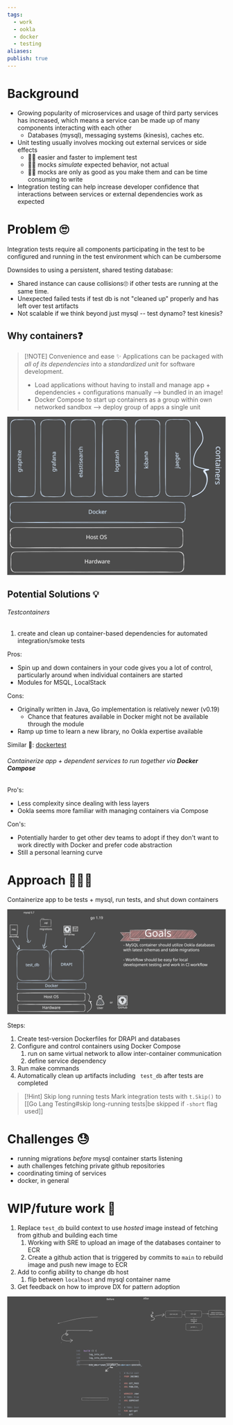 ```yaml
---
tags:
  - work
  - ookla
  - docker
  - testing
aliases: 
publish: true
---
```

# Background
- Growing popularity of microservices and usage of third party services has increased, which means a service can be made up of many components interacting with each other
	- Databases (mysql), messaging systems (kinesis), caches etc.
- Unit testing usually involves mocking out external services or side effects
	- 👍🏻  easier and faster to implement test
	- 👎🏼 mocks *simulate* expected behavior, not actual
	- 👎🏼 mocks are only as good as you make them and can be time consuming to write
- Integration testing can help increase developer confidence that interactions between services or external dependencies work as expected

# Problem 🙄
Integration tests require all components participating in the test to be configured and running in the test environment which can be cumbersome

Downsides to using a persistent, shared testing database:
- Shared instance can cause collisions🙄 if other tests are running at the same time.  
- Unexpected failed tests if test db is not "cleaned up" properly and has left over test artifacts
- Not scalable if we think beyond just mysql -- test dynamo? test kinesis?

## Why containers❓

> [!NOTE] Convenience and ease ✨
> Applications can be packaged with *all of its dependencies* into a *standardized unit* for software development.
> - Load applications without having to install and manage app + dependencies + configurations manually --> bundled in an image!
> - Docker Compose to start up containers as a group within own networked sandbox --> deploy group of apps a single unit

![team hour testing with containers 2023-04-06 08.16.35.excalidraw](../images/team%20hour%20testing%20with%20containers%202023-04-06%2008.16.35.svg)

## Potential Solutions 💡
###### Testcontainers
1. create and clean up container-based dependencies for automated integration/smoke tests

Pros:
- Spin up and down containers in your code gives you a lot of control, particularly around when individual containers are started
- Modules for MSQL, LocalStack

Cons:
- Originally written in Java, Go implementation is relatively newer (v0.19)
	- Chance that features available in Docker might not be available through the module 
- Ramp up time to learn a new library, no Ookla expertise available

Similar 👀: [dockertest](https://github.com/ory/dockertest)

###### Containerize app + dependent services to run together via **Docker Compose**
 Pro's:
 - Less complexity since dealing with less layers
 - Ookla seems more familiar with managing containers via Compose

Con's:
- Potentially harder to get other dev teams to adopt if they don't want to work directly with Docker and prefer code abstraction
- Still a personal learning curve

# Approach 🏃🏻‍♀️
Containerize app to be tests + mysql, run tests, and shut down containers

![Drawing 2023-04-06 08.26.12.excalidraw](../images/Drawing%202023-04-06%2008.26.12.svg)

Steps:
1. Create test-version Dockerfiles for DRAPI and databases
2. Configure and control containers using Docker Compose
	1. run on same virtual network to allow inter-container communication 
	2. define service dependency
3. Run make commands
4. Automatically clean up artifacts including ` test_db` after tests are completed

> [!Hint] Skip long running tests
>Mark integration tests with `t.Skip()` to [[Go Lang Testing#skip long-running tests|be skipped if `-short` flag used]]

# Challenges 😓
- running migrations *before* mysql container starts listening
- auth challenges fetching private github repositories
- coordinating timing of services
- docker, in general

# WIP/future work 🤔
1. Replace `test_db` build context to use *hosted* image instead of fetching from github and building each time
	1. Working with SRE to upload an image of the databases container to ECR
	2. Create a github action that is triggered by commits to `main` to rebuild image and push new image to ECR
2. Add to config ability to change db host
	1. flip between `localhost` and mysql container name 
3. Get feedback on how to improve DX for pattern adoption

![team hour testing with containers 2023-04-05 22.18.30.excalidraw](../images/team%20hour%20testing%20with%20containers%202023-04-05%2022.18.30.svg)